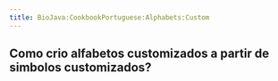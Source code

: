 ```yaml
---
title: BioJava:CookbookPortuguese:Alphabets:Custom
---
```


Como crio alfabetos customizados a partir de simbolos customizados?
-------------------------------------------------------------------
